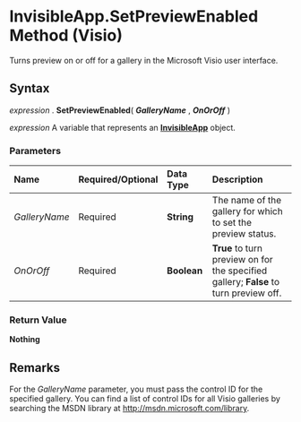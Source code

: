 
# InvisibleApp.SetPreviewEnabled Method (Visio)

Turns preview on or off for a gallery in the Microsoft Visio user interface.


## Syntax

 _expression_ . **SetPreviewEnabled**( **_GalleryName_** , **_OnOrOff_** )

 _expression_ A variable that represents an **[InvisibleApp](70a30571-2017-af8b-eaa1-bf93c758a46a.md)** object.


### Parameters



|**Name**|**Required/Optional**|**Data Type**|**Description**|
|:-----|:-----|:-----|:-----|
| _GalleryName_|Required| **String**|The name of the gallery for which to set the preview status.|
| _OnOrOff_|Required| **Boolean**| **True** to turn preview on for the specified gallery; **False** to turn preview off.|

### Return Value

 **Nothing**


## Remarks

For the  _GalleryName_ parameter, you must pass the control ID for the specified gallery. You can find a list of control IDs for all Visio galleries by searching the MSDN library at http://msdn.microsoft.com/library.

